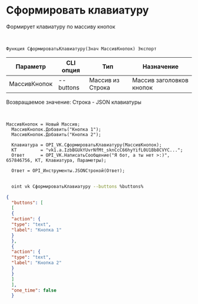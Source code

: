 ﻿---
sidebar_position: 1
---

# Сформировать клавиатуру
 Формирует клавиатуру по массиву кнопок


<br/>


`Функция СформироватьКлавиатуру(Знач МассивКнопок) Экспорт`

  | Параметр | CLI опция | Тип | Назначение |
  |-|-|-|-|
  | МассивКнопок | --buttons | Массив из Строка | Массив заголовков кнопок |

  
  Возвращаемое значение:   Строка -  JSON клавиатуры

<br/>




```bsl title="Пример кода"
МассивКнопок = Новый Массив;
  МассивКнопок.Добавить("Кнопка 1");
  МассивКнопок.Добавить("Кнопка 2");
  
  Клавиатура = OPI_VK.СформироватьКлавиатуру(МассивКнопок);
  КТ         = "vk1.a.IzbBGUkYUvrNfMt_sknCcC66hyYifL0U1Bb8CVYC...";
  Ответ      = OPI_VK.НаписатьСообщение("Я бот, а ты нет >:)", 657846756, КТ, Клавиатура, Параметры);
  
  Ответ = OPI_Инструменты.JSONСтрокой(Ответ);
```
	


```sh title="Пример команды CLI"
    
  oint vk СформироватьКлавиатуру --buttons %buttons%

```

```json title="Результат"
{
  "buttons": [
  [
  {
  "action": {
  "type": "text",
  "label": "Кнопка 1"
  }
  },
  {
  "action": {
  "type": "text",
  "label": "Кнопка 2"
  }
  }
  ]
  ],
  "one_time": false
  }
```
